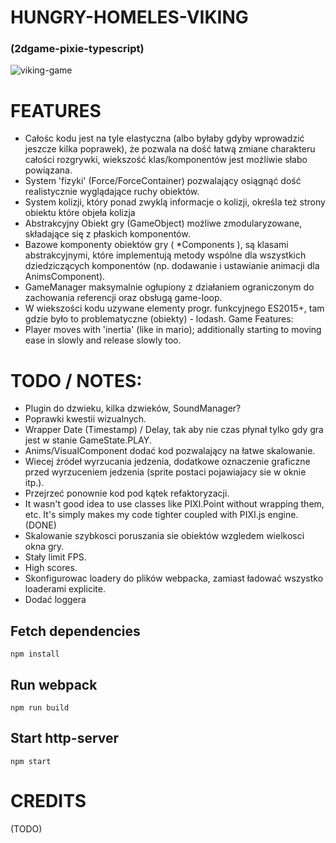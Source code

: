# HUNGRY-HOMELES-VIKING
### (2dgame-pixie-typescript)
![viking-game](https://i.imgur.com/yamjjWr.png)

# FEATURES
- Całośc kodu jest na tyle elastyczna (albo byłaby gdyby wprowadzić jeszcze kilka poprawek), że pozwala na dość łatwą zmiane
charakteru całości rozgrywki, wiekszość klas/komponentów jest możliwie słabo powiązana.
- System 'fizyki' (Force/ForceContainer) pozwalający osiągnąć dość realistycznie wyglądające ruchy obiektów.
- System kolizji, który ponad zwyklą informacje o kolizji, określa też strony obiektu które objeła kolizja
- Abstrakcyjny Obiekt gry (GameObject) możliwe zmodularyzowane, składające się z płaskich komponentów.
- Bazowe komponenty obiektów gry ( *Components ), są klasami abstrakcyjnymi, które implementują metody wspólne dla wszystkich
  dziedziczących komponentów (np. dodawanie i ustawianie animacji dla AnimsComponent).
- GameManager maksymalnie ogłupiony z działaniem ograniczonym do zachowania referencji oraz obsługą game-loop.
- W wiekszości kodu uzywane elementy progr. funkcyjnego ES2015+, tam gdzie było to problematyczne (obiekty) - lodash.
Game Features:
- Player moves with 'inertia' (like in mario); additionally starting to moving ease in slowly and release slowly too.

# TODO / NOTES:
- Plugin do dzwieku, kilka dzwieków, SoundManager?
- Poprawki kwestii wizualnych.
- Wrapper Date (Timestamp) / Delay, tak aby nie czas płynał tylko gdy gra jest w stanie GameState.PLAY.
- Anims/VisualComponent dodać kod pozwalający na łatwe skalowanie.
- Wiecej źródeł wyrzucania jedzenia, dodatkowe oznaczenie graficzne przed wyrzuceniem jedzenia (sprite postaci pojawiajacy sie w oknie itp.).
- Przejrzeć ponownie kod pod kątek refaktoryzacji.
- It wasn't good idea to use classes like PIXI.Point without wrapping them, etc. It's simply makes my code tighter coupled with PIXI.js engine. (DONE)
- Skalowanie szybkosci poruszania sie obiektów wzgledem wielkosci okna gry.
- Stały limit FPS.
- High scores.
- Skonfigurowac loadery do plików webpacka, zamiast ładować wszystko loaderami explicite.
- Dodać loggera


## Fetch dependencies
```
npm install
```

## Run webpack
```
npm run build
```

## Start http-server
```
npm start
```
# CREDITS
(TODO)
